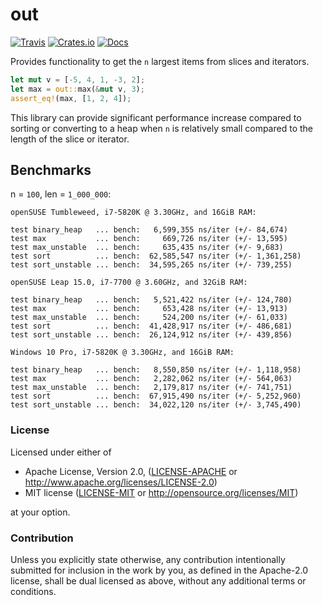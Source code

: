 # out

[![Travis](https://travis-ci.org/evenorog/out.svg?branch=master)](https://travis-ci.org/evenorog/out)
[![Crates.io](https://img.shields.io/crates/v/out.svg)](https://crates.io/crates/out)
[![Docs](https://docs.rs/out/badge.svg)](https://docs.rs/out)

Provides functionality to get the `n` largest items from slices and iterators.

```rust
let mut v = [-5, 4, 1, -3, 2];
let max = out::max(&mut v, 3);
assert_eq!(max, [1, 2, 4]);
```

This library can provide significant performance increase compared to sorting or
converting to a heap when `n` is relatively small compared to the length of the slice or iterator.

## Benchmarks

n = `100`, len = `1_000_000`:

```
openSUSE Tumbleweed, i7-5820K @ 3.30GHz, and 16GiB RAM:

test binary_heap   ... bench:   6,599,355 ns/iter (+/- 84,674)
test max           ... bench:     669,726 ns/iter (+/- 13,595)
test max_unstable  ... bench:     635,435 ns/iter (+/- 9,683)
test sort          ... bench:  62,585,547 ns/iter (+/- 1,361,258)
test sort_unstable ... bench:  34,595,265 ns/iter (+/- 739,255)

openSUSE Leap 15.0, i7-7700 @ 3.60GHz, and 32GiB RAM:

test binary_heap   ... bench:   5,521,422 ns/iter (+/- 124,780) 
test max           ... bench:     653,428 ns/iter (+/- 13,913) 
test max_unstable  ... bench:     524,200 ns/iter (+/- 61,033) 
test sort          ... bench:  41,428,917 ns/iter (+/- 486,681) 
test sort_unstable ... bench:  26,124,912 ns/iter (+/- 439,856)

Windows 10 Pro, i7-5820K @ 3.30GHz, and 16GiB RAM:

test binary_heap   ... bench:   8,550,850 ns/iter (+/- 1,118,958)
test max           ... bench:   2,282,062 ns/iter (+/- 564,063)
test max_unstable  ... bench:   2,179,817 ns/iter (+/- 741,751)
test sort          ... bench:  67,915,490 ns/iter (+/- 5,252,960)
test sort_unstable ... bench:  34,022,120 ns/iter (+/- 3,745,490)
```

### License

Licensed under either of

 * Apache License, Version 2.0, ([LICENSE-APACHE](LICENSE-APACHE) or http://www.apache.org/licenses/LICENSE-2.0)
 * MIT license ([LICENSE-MIT](LICENSE-MIT) or http://opensource.org/licenses/MIT)

at your option.

### Contribution

Unless you explicitly state otherwise, any contribution intentionally submitted
for inclusion in the work by you, as defined in the Apache-2.0 license, shall be dual licensed as above, without any
additional terms or conditions.
